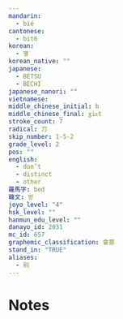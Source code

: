 ```yaml
---
mandarin:
  - bié
cantonese:
  - bit6
korean:
  - 별
korean_native: ""
japanese:
  - BETSU
  - BECHI
japanese_nanori: ""
vietnamese:
middle_chinese_initial: b
middle_chinese_final: ɣiᴇt
stroke_count: 7
radical: 刀
skip_number: 1-5-2
grade_level: 2
pos: ""
english:
  - don’t
  - distinct
  - other
羅馬字: bed
韓文: 벋
joyo_level: "4"
hsk_level: ""
hanmun_edu_level: ""
danayo_id: 2031
mc_id: 657
graphemic_classification: 會意
stand_in: "TRUE"
aliases:
  - 别
---
```


# Notes
